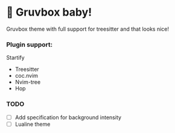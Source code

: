 # 🎄 Gruvbox baby!

Gruvbox theme with full support for treesitter and that looks nice!

### Plugin support:

Startify
- Treesitter
- coc.nvim
- Nvim-tree
- Hop

### TODO

- [ ] Add specification for background intensity
- [ ] Lualine theme
